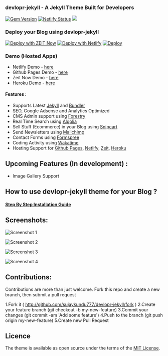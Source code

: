 

### devlopr-jekyll - A Jekyll Theme Built for Developers

[![Gem Version](https://badge.fury.io/rb/devlopr.svg)](https://badge.fury.io/rb/devlopr)
[![Netlify Status](https://api.netlify.com/api/v1/badges/4232ac2b-63e0-4c78-92e0-e95aad5ab8c3/deploy-status)](https://app.netlify.com/sites/devlopr/deploys)
![](https://ruby-gem-downloads-badge.herokuapp.com/devlopr?type=total&color=brightgreen&style=plastic)

### Deploy your Blog using devlopr-jekyll

[![Deploy with ZEIT Now](https://zeit.co/button)](https://zeit.co/new/project?template=https://github.com/sujaykundu777/devlopr-jekyll)
[![Deploy with Netlify](https://www.netlify.com/img/deploy/button.svg)](https://app.netlify.com/start/deploy?repository=https://github.com/sujaykundu777/devlopr-jekyll)
[![Deploy](https://www.herokucdn.com/deploy/button.svg)](https://heroku.com/deploy?template=https://github.com/sujaykundu777/devlopr-jekyll)

### Demo (Hosted Apps)
- Netlify Demo - [here](https://devlopr.netlify.com)
- Github Pages Demo - [here](https://sujaykundu.com)
- Zeit Now Demo - [here](https://devlopr-jekyll.now.sh)
- Heroku Demo - [here](https://devlopr-jekyll.herokuapp.com)

#### Features : 

- Supports Latest [Jekyll](https://jekyllrb.com) and [Bundler](https://bundler.io)
- SEO, Google Adsense and Analytics Optimized
- CMS Admin support using [Forestry](https://forestry.io)
- Real Time Search using [Algolia](https://algolia.com/)
- Sell Stuff (Ecommerce) in your Blog using [Snipcart](https://snipcart.com/)
- Send Newsletters using [Mailchimp](https://mailchimp.com/)
- Contact Forms using [Formspree](https://formspree.io/)
- Coding Activity using [Wakatime](https://wakatime.com/)
- Hosting Support for [Github Pages](https://pages.github.com), [Netlify](https://netlify.com), [Zeit](https://zeit.co), [Heroku](https://heroku.com)

## Upcoming Features (In development) :

-  Image Gallery Support 

##  How to use devlopr-jekyll theme for your Blog ? 

#### [Step By Step Installation Guide](https://sujaykundu.com/blog/post/setup-devlopr-jekyll-theme#/)


## Screenshots:

![Screenshot 1](https://raw.githubusercontent.com/sujaykundu777/devlopr-starter/master/assets/img/screenshot1.png)

![Screenshot 2](https://raw.githubusercontent.com/sujaykundu777/devlopr-starter/master/assets/img/screenshot2.png)

![Screenshot 3](https://raw.githubusercontent.com/sujaykundu777/devlopr-starter/master/assets/img/screenshot3.png)

![Screenshot 4](https://raw.githubusercontent.com/sujaykundu777/devlopr-starter/master/assets/img/screenshot4.png)

## Contributions:

Contributions are more than just welcome. Fork this repo and create a new branch, then submit a pull request

1.Fork it ( http://github.com/sujaykundu777/devlopr-jekyll/fork )
2.Create your feature branch (git checkout -b my-new-feature)
3.Commit your changes (git commit -am 'Add some feature')
4.Push to the branch (git push origin my-new-feature)
5.Create new Pull Request

## Licence

The theme is available as open source under the terms of the [MIT License](https://opensource.org/licenses/MIT).



